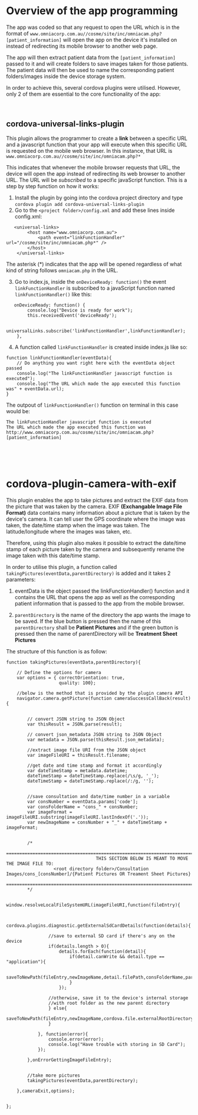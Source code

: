 # Overview of the app programming

The app was coded so that any request to open the URL which is in the format of `www.omniacorp.com.au//cosme/site/inc/omniacam.php?[patient_information]` will open the app on the device it's installed on instead of redirecting its mobile browser to another web page. 

The app will then extract patient data from the `[patient_information]` passed to it and will create folders to save images taken for those patients. The patient data will then be used to name the corresponding patient folders/images inside the device storage system. 

In order to achieve this, several cordova plugins were utilised. However, only 2 of them are essential to the core functionality of the app:

&nbsp;

## cordova-universal-links-plugin

This plugin allows the programmer to create a **link** between a specific URL and a javascript function that your app will execute when this specific URL is requested on the mobile web browser. In this instance, that URL is `www.omniacorp.com.au//cosme/site/inc/omniacam.php?*`

This indicates that whenever the mobile browser requests that URL, the device will open the app instead of redirecting its web browser to another URL. The URL will be *subscribed* to a specific javaScript function. This is a step by step function on how it works:

1. Install the plugin by going into the cordova project directory and type `cordova plugin add cordova-universal-links-plugin`
2. Go to the `<project folder>/config.xml` and add these lines inside config.xml: 

``` 
   <universal-links>
        <host name="www.omniacorp.com.au">
            <path event="linkFunctionHandler" url="/cosme/site/inc/omniacam.php*" />
        </host>
    </universal-links>
```

The asterisk (*) indicates that the app will be opened regardless of what kind of string follows `omniacam.php` in the URL.  

3. Go to index.js, inside the `onDeviceReady: function()` the event `linkFunctionHandler` is subscribed to a  javaScript function named `linkFunctionHandler()` like this:

```    
   onDeviceReady: function() {
        console.log("Device is ready for work");
        this.receivedEvent('deviceReady');
  
        universalLinks.subscribe('linkFunctionHandler',linkFunctionHandler);
    },
```

4. A function called `linkFunctionHandler` is created inside index.js like so:

```
function linkFunctionHandler(eventData){
    // Do anything you want right here with the eventData object passed
    console.log("The linkFunctionHandler javascript function is executed");
    console.log("The URL which made the app executed this function was" + eventData.url);
}
```

The outpout of `linkFunctionHandler()` function on terminal in this case would be:

```
The linkFunctionHandler javascript function is executed
The URL which made the app executed this function was http://www.omniacorp.com.au/cosme/site/inc/omniacam.php?[patient_information]
```

&nbsp;

&nbsp;

# cordova-plugin-camera-with-exif

This plugin enables the app to take pictures and extract the EXIF data from the picture that was taken by the camera. EXIF **(Exchangable Image File Format)** data contains many information about a picture that is taken by the device's camera. It can tell user the GPS coordinate where the image was taken, the date/time stamp when the image was taken. The latitude/longitude where the images was taken, etc. 

Therefore, using this plugin also makes it possible to extract the date/time stamp of each picture taken by the camera and subsequently rename the image taken with this date/time stamp.

In order to utilise this plugin, a function called `takingPictures(eventData,parentDirectory)` is added and it takes 2 parameters:
1. eventData is the object passed the linkFunctionHandler() function and it contains the URL that opens the app as well as the corresponding patient information that is passed to the app from the mobile browser. 

2. `parentDirectory` is the name of the directory the app wants the image to be saved. If the blue button is pressed then the name of this `parentDirectory` shall be **Patient Pictures** and if the green button is pressed then the name of parentDirectory will be **Treatment Sheet Pictures**

The structure of this function is as follow: 


```
function takingPictures(eventData,parentDirectory){

    // Define the options for camera
    var options = { correctOrientation: true,
                    quality: 100};

    //below is the method that is provided by the plugin camera API
    navigator.camera.getPicture(function cameraSuccessCallBack(result){


        // convert JSON string to JSON Object
        var thisResult = JSON.parse(result);

        // convert json_metadata JSON string to JSON Object 
        var metadata = JSON.parse(thisResult.json_metadata);

        //extract image file URI from the JSON object 
        var imageFileURI = thisResult.filename; 

        //get date and time stamp and format it accordingly
        var dateTimeStamp = metadata.datetime;
        dateTimeStamp = dateTimeStamp.replace(/\s/g, '_');
        dateTimeStamp = dateTimeStamp.replace(/:/g, '');


        //save consultation and date/time number in a variable
        var consNumber = eventData.params['code'];
        var consFolderName = "cons_" + consNumber;
        var imageFormat = imageFileURI.substring(imageFileURI.lastIndexOf('.'));
        var newImageName = consNumber + "_" + dateTimeStamp + imageFormat;


        /*
        ===============================================================================================================
                                  THIS SECTION BELOW IS MEANT TO MOVE THE IMAGE FILE TO:
                  <root directory folder>/Consultation Images/cons_[consNumber]/{Patient Pictures OR Treament Sheet Pictures}
        ===============================================================================================================
        */

        window.resolveLocalFileSystemURL(imageFileURI,function(fileEntry){


            cordova.plugins.diagnostic.getExternalSdCardDetails(function(details){

                //save to external SD card if there's any on the device
                if(details.length > 0){
                    details.forEach(function(detail){
                        if(detail.canWrite && detail.type == "application"){

                            saveToNewPath(fileEntry,newImageName,detail.filePath,consFolderName,parentDirectory);
                        }
                    });

                //otherwise, save it to the device's internal storage 
                //with root folder as the new parent directory
                } else{
                    saveToNewPath(fileEntry,newImageName,cordova.file.externalRootDirectory,consFolderName,parentDirectory);
                }

            }, function(error){
                console.error(error);
                console.log("Have trouble with storing in SD Card");
            });
          
        },onErrorGettingImageFileEntry);


        //take more pictures
        takingPictures(eventData,parentDirectory);

    },cameraExit,options);


};
```
